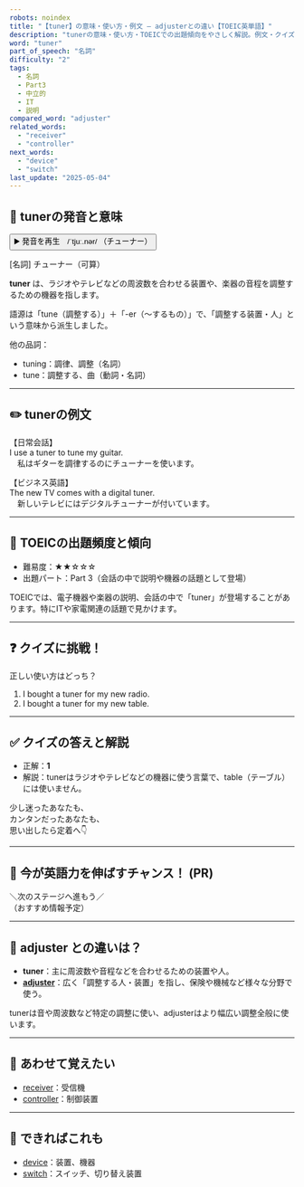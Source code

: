 ```yaml
---
robots: noindex
title: "【tuner】の意味・使い方・例文 ― adjusterとの違い【TOEIC英単語】"
description: "tunerの意味・使い方・TOEICでの出題傾向をやさしく解説。例文・クイズ付きでadjusterとの違いもわかりやすく学べます。"
word: "tuner"
part_of_speech: "名詞"
difficulty: "2"
tags:
  - 名詞
  - Part3
  - 中立的
  - IT
  - 説明
compared_word: "adjuster"
related_words:
  - "receiver"
  - "controller"
next_words:
  - "device"
  - "switch"
last_update: "2025-05-04"
---
```


## 🔰 tunerの発音と意味

<button class="play-audio" onclick="playTTS('tuner')">
  <span class="play-audio-main">
    ▶️ 発音を再生　/ˈtjuː.nər/
  </span>
  <span class="play-audio-sub">
    （チューナー）
  </span>
</button>

[名詞] チューナー（可算）

**tuner** は、ラジオやテレビなどの周波数を合わせる装置や、楽器の音程を調整するための機器を指します。

語源は「tune（調整する）」＋「-er（～するもの）」で、「調整する装置・人」という意味から派生しました。

他の品詞：  
- tuning：調律、調整（名詞）
- tune：調整する、曲（動詞・名詞）

---

## ✏️ tunerの例文

【日常会話】  
I use a tuner to tune my guitar.  
　私はギターを調律するのにチューナーを使います。

【ビジネス英語】  
The new TV comes with a digital tuner.  
　新しいテレビにはデジタルチューナーが付いています。

---

## 🎯 TOEICの出題頻度と傾向

- 難易度：★★☆☆☆
- 出題パート：Part 3（会話の中で説明や機器の話題として登場）

TOEICでは、電子機器や楽器の説明、会話の中で「tuner」が登場することがあります。特にITや家電関連の話題で見かけます。

---

## ❓ クイズに挑戦！

正しい使い方はどっち？

1. I bought a tuner for my new radio.  
2. I bought a tuner for my new table.

---

## ✅ クイズの答えと解説

- 正解：**1**
- 解説：tunerはラジオやテレビなどの機器に使う言葉で、table（テーブル）には使いません。

少し迷ったあなたも、  
カンタンだったあなたも、  
思い出したら定着へ👇️

---

## 🚀 今が英語力を伸ばすチャンス！ (PR)

<div class="info-center">
＼次のステージへ進もう／<br>  
（おすすめ情報予定）
</div>

---

## 🤔  adjuster との違いは？

- **tuner**：主に周波数や音程などを合わせるための装置や人。
- **[adjuster](/adjuster)**：広く「調整する人・装置」を指し、保険や機械など様々な分野で使う。

tunerは音や周波数など特定の調整に使い、adjusterはより幅広い調整全般に使います。

---

## 🧩 あわせて覚えたい

- [receiver](/receiver)：受信機
- [controller](/controller)：制御装置

---

## 📖 できればこれも

- [device](/device)：装置、機器
- [switch](/switch)：スイッチ、切り替え装置

<!-- cvid: aid12_bid07 -->
